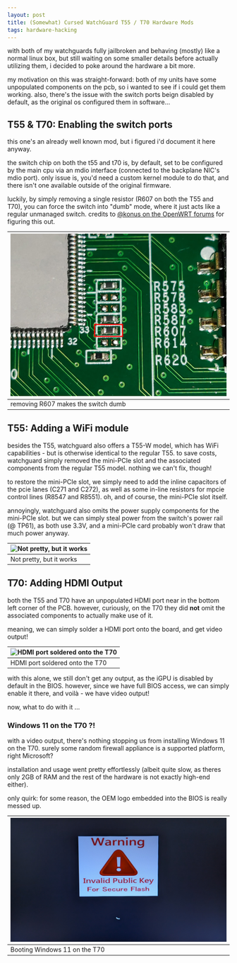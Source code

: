 ```yaml
---
layout: post
title: (Somewhat) Cursed WatchGuard T55 / T70 Hardware Mods
tags: hardware-hacking
---
```


with both of my watchguards fully jailbroken and behaving (mostly) like a normal linux box, but still waiting on some smaller details before actually utilizing them, i decided to poke around the hardware a bit more.

my motivation on this was straight-forward: both of my units have some unpopulated components on the pcb, so i wanted to see if i could get them working.
also, there's the issue with the switch ports beign disabled by default, as the original os configured them in software...

## T55 & T70: Enabling the switch ports

this one's an already well known mod, but i figured i'd document it here anyway.

the switch chip on both the t55 and t70 is, by default, set to be configured by the main cpu via an mdio interface (connected to the backplane NIC's mdio port).
only issue is, you'd need a custom kernel module to do that, and there isn't one available outside of the original firmware.

luckily, by simply removing a single resistor (R607 on both the T55 and T70), you can force the switch into "dumb" mode, where it just acts like a regular unmanaged switch.
credits to [@konus on the OpenWRT forums](https://forum.openwrt.org/t/watchguard-t70-hw-discovery/155544/2) for figuring this out.

| ![removing R607 makes the switch dumb](/assets/images/hw-hacking/watchguard/t70/hw-mod/switch-unmanaged-mode.png) |
| ----------------------------------------------------------------------------------------------------------------- |
| removing R607 makes the switch dumb                                                                               |

## T55: Adding a WiFi module

besides the T55, watchguard also offers a T55-W model, which has WiFi capabilities - but is otherwise identical to the regular T55.
to save costs, watchguard simply removed the mini-PCIe slot and the associated components from the regular T55 model.
nothing we can't fix, though!

to restore the mini-PCIe slot, we simply need to add the inline capacitors of the pcie lanes (C271 and C272), as well as some in-line resistors for mpcie control lines (R8547 and R8551).
oh, and of course, the mini-PCIe slot itself.

annoyingly, watchguard also omits the power supply components for the mini-PCIe slot.
but we can simply steal power from the switch's power rail (@ TP61), as both use 3.3V, and a mini-PCIe card probably won't draw that much power anyway.

| ![Not pretty, but it works](/assets/images/hw-hacking/watchguard/t70/hw-mod/t55-mpcie.png) |
| ------------------------------------------------------------------------------------------ |
| Not pretty, but it works                                                                   |

## T70: Adding HDMI Output

both the T55 and T70 have an unpopulated HDMI port near in the bottom left corner of the PCB.
however, curiously, on the T70 they did **not** omit the associated components to actually make use of it.

meaning, we can simply solder a HDMI port onto the board, and get video output!

| ![HDMI port soldered onto the T70](/assets/images/hw-hacking/watchguard/t70/hw-mod/t70-hdmi.png) |
| ------------------------------------------------------------------------------------------------ |
| HDMI port soldered onto the T70                                                                  |

with this alone, we still don't get any output, as the iGPU is disabled by default in the BIOS.
however, since we have full BIOS access, we can simply enable it there, and voilà - we have video output!

now, what to do with it ...

### Windows 11 on the T70 ?!

with a video output, there's nothing stopping us from installing Windows 11 on the T70.
surely some random firewall appliance is a supported platform, right Microsoft?

installation and usage went pretty effortlessly (albeit quite slow, as theres only 2GB of RAM and the rest of the hardware is not exactly high-end either).

only quirk: for some reason, the OEM logo embedded into the BIOS is really messed up.

| ![Booting Windows 11 on the T70](/assets/images/hw-hacking/watchguard/t70/hw-mod/t70-windows-boot.png) |
| --------------------------------------------------------------------------------------------------- |
| Booting Windows 11 on the T70                                                                       |
